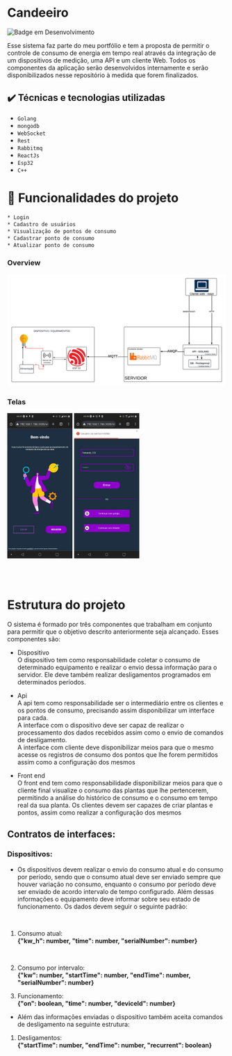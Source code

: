 # Candeeiro

![Badge em Desenvolvimento](http://img.shields.io/static/v1?label=STATUS&message=DESENVOLVENDO%20API&color=GREEN&style=for-the-badge)

Esse sistema faz parte do meu portfólio e tem a proposta de permitir o controle de consumo de energia em tempo real através da integração de um dispositivos de medição, uma API e um cliente Web. Todos os componentes da aplicação serão desenvolvidos internamente e serão disponibilizados nesse repositório à medida que forem finalizados.

## ✔️ Técnicas e tecnologias utilizadas

- ``Golang``
- ``mongodb``
- ``WebSocket``
- ``Rest``
- ``Rabbitmq``
- ``ReactJs``
- ``Esp32``
- ``C++``

# :hammer:  Funcionalidades do projeto
    * Login
    * Cadastro de usuários
    * Visualização de pontos de consumo
    * Cadastrar ponto de consumo
    * Atualizar ponto de consumo

### Overview
<img src="./doc/overview_application.png" alt="Texto Alternativo"  width="550">

### Telas
<img src="./doc/layout/welcome_screen.jpeg" alt="Texto Alternativo"  width="150">
<img src="./doc/layout/login_screen.jpeg" alt="Texto Alternativo"  width="150">


</br></br>
# Estrutura do projeto

O sistema é formado por três componentes que trabalham em conjunto para permitir que o objetivo descrito anteriormente seja alcançado. Esses componentes são:

* Dispositivo
    </br>O dispositivo tem como responsabilidade coletar o consumo de determinado equipamento e realizar o envio dessa informação para o servidor. Ele deve também realizar desligamentos programados em determinados períodos.
* Api
    </br>A api tem como responsabilidade ser o intermediário entre os clientes e os pontos de consumo, precisando assim disponibilizar um interface para cada. 
    </br>A interface com o dispositivo deve ser capaz de realizar o processamento dos dados recebidos assim como o envio de comandos de desligamento.
    </br>A interface com cliente deve disponibilizar meios para que o mesmo acesse os registros de consumo dos pontos que lhe forem permitidos assim como a configuração dos mesmos

* Front end
    </br>O front end tem como responsabilidade disponibilizar meios para que o cliente final visualize o consumo das plantas que lhe pertencerem, permitindo a análise do histórico de consumo e o consumo em tempo real da sua planta. Os clientes devem ser capazes de criar plantas e pontos, assim como realizar a configuração dos mesmos




## Contratos de interfaces:

### Dispositivos:

* Os dispositivos devem realizar o envio do consumo atual e do consumo por período, sendo que o consumo atual deve ser enviado sempre que houver variação no consumo, enquanto o consumo por período deve ser enviado de acordo intervalo de tempo configurado. Além dessas informações o equipamento deve informar sobre seu estado de funcionamento. Os dados devem seguir o seguinte padrão:
</br>

1. Consumo atual:</br>
**{"kw_h": number, "time": number, "serialNumber": number}**
</br>

2. Consumo por intervalo:</br>
**{"kw": number, "startTime": number, "endTime": number, "serialNumber": number}**

3. Funcionamento: <br>
**{"on": boolean, "time": number, "deviceId": number}**

* Além das informações enviadas o dispositivo também aceita comandos de desligamento na seguinte estrutura:

1. Desligamentos: </br>
**{"startTime": number, "endTime": number, "recurrent": boolean}**
